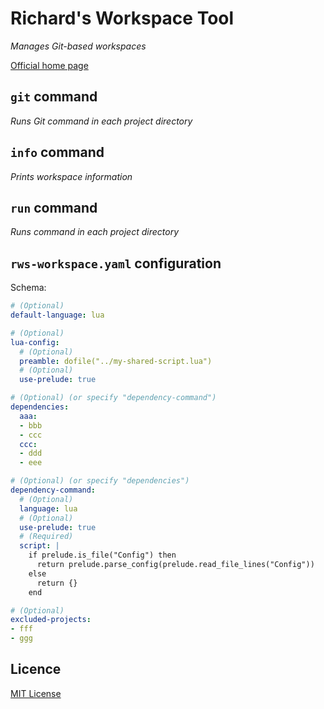 # Richard's Workspace Tool

_Manages Git-based workspaces_

[Official home page][home]

## `git` command

_Runs Git command in each project directory_

## `info` command

_Prints workspace information_

## `run` command

_Runs command in each project directory_

## `rws-workspace.yaml` configuration

Schema:

```yaml
# (Optional)
default-language: lua

# (Optional)
lua-config:
  # (Optional)
  preamble: dofile("../my-shared-script.lua")
  # (Optional)
  use-prelude: true

# (Optional) (or specify "dependency-command")
dependencies:
  aaa:
  - bbb
  - ccc
  ccc:
  - ddd
  - eee

# (Optional) (or specify "dependencies")
dependency-command:
  # (Optional)
  language: lua
  # (Optional)
  use-prelude: true
  # (Required)
  script: |
    if prelude.is_file("Config") then
      return prelude.parse_config(prelude.read_file_lines("Config"))
    else
      return {}
    end

# (Optional)
excluded-projects:
- fff
- ggg
```

## Licence

[MIT License][licence]

[home]: https://github.com/rcook/rws
[licence]: LICENSE
